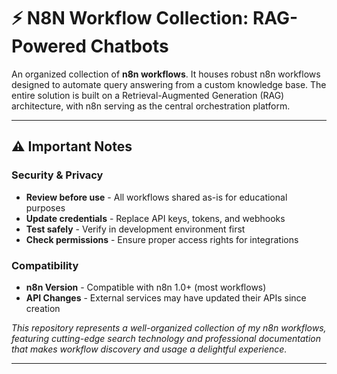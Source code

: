 # ⚡ N8N Workflow Collection: RAG-Powered Chatbots

An organized collection of **n8n workflows**. It houses robust n8n workflows designed to automate query answering from a custom knowledge base. The entire solution is built on a Retrieval-Augmented Generation (RAG) architecture, with n8n serving as the central orchestration platform.

---

## ⚠️ Important Notes

### Security & Privacy
- **Review before use** - All workflows shared as-is for educational purposes
- **Update credentials** - Replace API keys, tokens, and webhooks
- **Test safely** - Verify in development environment first
- **Check permissions** - Ensure proper access rights for integrations

### Compatibility
- **n8n Version** - Compatible with n8n 1.0+ (most workflows)
- **API Changes** - External services may have updated their APIs since creation

*This repository represents a well-organized collection of my n8n workflows, featuring cutting-edge search technology and professional documentation that makes workflow discovery and usage a delightful experience.*

---